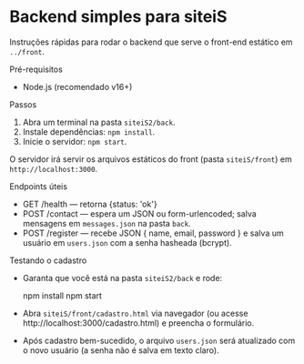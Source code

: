 # Backend simples para siteiS

Instruções rápidas para rodar o backend que serve o front-end estático em `../front`.

Pré-requisitos
- Node.js (recomendado v16+)

Passos

1. Abra um terminal na pasta `siteiS2/back`.
2. Instale dependências: `npm install`.
3. Inicie o servidor: `npm start`.

O servidor irá servir os arquivos estáticos do front (pasta `siteiS/front`) em `http://localhost:3000`.

Endpoints úteis
- GET /health — retorna {status: 'ok'}
- POST /contact — espera um JSON ou form-urlencoded; salva mensagens em `messages.json` na pasta `back`.
 - POST /register — recebe JSON { name, email, password } e salva um usuário em `users.json` com a senha hasheada (bcrypt).

Testando o cadastro
- Garanta que você está na pasta `siteiS2/back` e rode:

	npm install
	npm start

- Abra `siteiS/front/cadastro.html` via navegador (ou acesse http://localhost:3000/cadastro.html) e preencha o formulário.
- Após cadastro bem-sucedido, o arquivo `users.json` será atualizado com o novo usuário (a senha não é salva em texto claro).
